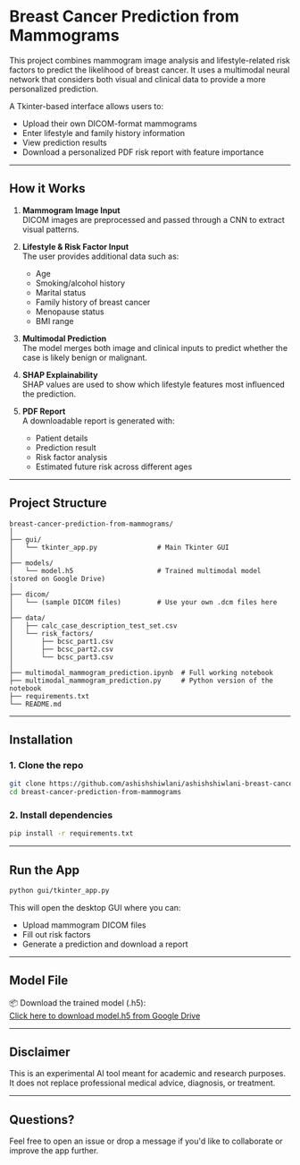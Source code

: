 # Breast Cancer Prediction from Mammograms

This project combines mammogram image analysis and lifestyle-related risk factors to predict the likelihood of breast cancer. It uses a multimodal neural network that considers both visual and clinical data to provide a more personalized prediction.

A Tkinter-based interface allows users to:
- Upload their own DICOM-format mammograms
- Enter lifestyle and family history information
- View prediction results
- Download a personalized PDF risk report with feature importance

---

## How it Works

1. **Mammogram Image Input**  
   DICOM images are preprocessed and passed through a CNN to extract visual patterns.

2. **Lifestyle & Risk Factor Input**  
   The user provides additional data such as:
   - Age
   - Smoking/alcohol history
   - Marital status
   - Family history of breast cancer
   - Menopause status
   - BMI range

3. **Multimodal Prediction**  
   The model merges both image and clinical inputs to predict whether the case is likely benign or malignant.

4. **SHAP Explainability**  
   SHAP values are used to show which lifestyle features most influenced the prediction.

5. **PDF Report**  
   A downloadable report is generated with:
   - Patient details
   - Prediction result
   - Risk factor analysis
   - Estimated future risk across different ages

---

## Project Structure

```
breast-cancer-prediction-from-mammograms/
│
├── gui/
│   └── tkinter_app.py               # Main Tkinter GUI
│
├── models/
│   └── model.h5                     # Trained multimodal model (stored on Google Drive)
│
├── dicom/
│   └── (sample DICOM files)         # Use your own .dcm files here
│
├── data/
│   ├── calc_case_description_test_set.csv
│   └── risk_factors/
│       ├── bcsc_part1.csv
│       ├── bcsc_part2.csv
│       └── bcsc_part3.csv
│
├── multimodal_mammogram_prediction.ipynb  # Full working notebook
├── multimodal_mammogram_prediction.py     # Python version of the notebook
├── requirements.txt
└── README.md
```

---

## Installation

### 1. Clone the repo
```bash
git clone https://github.com/ashishshiwlani/ashishshiwlani-breast-cancer-prediction-from-mammograms.git
cd breast-cancer-prediction-from-mammograms
```

### 2. Install dependencies
```bash
pip install -r requirements.txt
```

---

## Run the App

```bash
python gui/tkinter_app.py
```

This will open the desktop GUI where you can:
- Upload mammogram DICOM files
- Fill out risk factors
- Generate a prediction and download a report

---

## Model File

📦 Download the trained model (.h5):  
[Click here to download model.h5 from Google Drive](https://drive.google.com/drive/folders/1Jpt6KhoNVA5NJDleAJp-sgg4nh-hZt74?usp=drive_link)

---

## Disclaimer

This is an experimental AI tool meant for academic and research purposes. It does not replace professional medical advice, diagnosis, or treatment.

---

## Questions?

Feel free to open an issue or drop a message if you'd like to collaborate or improve the app further.
